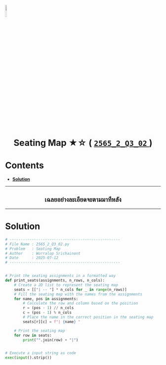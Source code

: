 <p align="left">
  <a href="../../README.md">
    <img src="../../../../Z99-OTHERS/00-common/00-back.png" style="width:10%">
  </a>
</p>

<div align="center">
  <h1>
    Seating Map ★☆ (
      <a href="https://drive.google.com/file/d/18G-CQOFTieLXVpGkQaB3E-3rvsJKQNLY/view?usp=sharing">
        <code>2565_2_Q3_02</code>
      </a>
    )
  </h1>
</div>

# Contents

-   [**Solution**](#solution)

---

<div align="center">
  <h2>เฉลยอย่างละเอียดจะตามมาทีหลัง</h2>
</div>

---

# Solution

```python
# --------------------------------------------------
# File Name : 2565_2_Q3_02.py
# Problem   : Seating Map
# Author    : Worralop Srichainont
# Date      : 2025-07-12
# --------------------------------------------------


# Print the seating assignments in a formatted way
def print_seats(assignments, n_rows, n_cols):
    # Create a 2D list to represent the seating map
    seats = [["| -- "] * n_cols for _ in range(n_rows)]
    # Fill the seating map with the names from the assignments
    for name, pos in assignments:
        # Calculate the row and column based on the position
        r = (pos - 1) // n_cols
        c = (pos - 1) % n_cols
        # Place the name in the correct position in the seating map
        seats[r][c] = f"| {name} "

    # Print the seating map
    for row in seats:
        print("".join(row) + "|")


# Execute a input string as code
exec(input().strip())
```
